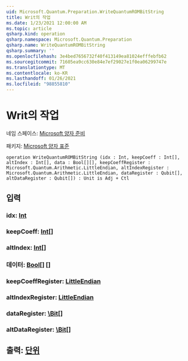 ```yaml
---
uid: Microsoft.Quantum.Preparation.WriteQuantumROMBitString
title: Writ의 작업
ms.date: 1/23/2021 12:00:00 AM
ms.topic: article
qsharp.kind: operation
qsharp.namespace: Microsoft.Quantum.Preparation
qsharp.name: WriteQuantumROMBitString
qsharp.summary: ''
ms.openlocfilehash: 3e4bed7656732f40f413149ea81024efffebfb62
ms.sourcegitcommit: 71605ea9cc630e84e7ef29027e1f0ea06299747e
ms.translationtype: MT
ms.contentlocale: ko-KR
ms.lasthandoff: 01/26/2021
ms.locfileid: "98855810"
---
```

# <a name="writequantumrombitstring-operation"></a>Writ의 작업

네임 스페이스: [Microsoft 양자 준비](xref:Microsoft.Quantum.Preparation)

패키지: [Microsoft 양자 표준](https://nuget.org/packages/Microsoft.Quantum.Standard)




```qsharp
operation WriteQuantumROMBitString (idx : Int, keepCoeff : Int[], altIndex : Int[], data : Bool[][], keepCoeffRegister : Microsoft.Quantum.Arithmetic.LittleEndian, altIndexRegister : Microsoft.Quantum.Arithmetic.LittleEndian, dataRegister : Qubit[], altDataRegister : Qubit[]) : Unit is Adj + Ctl
```


## <a name="input"></a>입력

### <a name="idx--int"></a>idx: [Int](xref:microsoft.quantum.lang-ref.int)




### <a name="keepcoeff--int"></a>keepCoeff: [Int](xref:microsoft.quantum.lang-ref.int)[]




### <a name="altindex--int"></a>altIndex: [Int](xref:microsoft.quantum.lang-ref.int)[]




### <a name="data--bool"></a>데이터: [Bool](xref:microsoft.quantum.lang-ref.bool)[] []




### <a name="keepcoeffregister--littleendian"></a>keepCoeffRegister: [LittleEndian](xref:Microsoft.Quantum.Arithmetic.LittleEndian)




### <a name="altindexregister--littleendian"></a>altIndexRegister: [LittleEndian](xref:Microsoft.Quantum.Arithmetic.LittleEndian)




### <a name="dataregister--qubit"></a>dataRegister: [\Bit](xref:microsoft.quantum.lang-ref.qubit)[]




### <a name="altdataregister--qubit"></a>altDataRegister: [\Bit](xref:microsoft.quantum.lang-ref.qubit)[]





## <a name="output--unit"></a>출력: [단위](xref:microsoft.quantum.lang-ref.unit)

